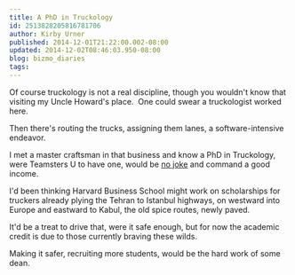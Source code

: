 ```yaml
---
title: A PhD in Truckology
id: 2513828205816781706
author: Kirby Urner
published: 2014-12-01T21:22:00.002-08:00
updated: 2014-12-02T08:46:03.950-08:00
blog: bizmo_diaries
tags: 
---
```


Of course truckology is not a real discipline, though you wouldn't know that visiting my Uncle Howard's place.  One could swear a truckologist worked here.

Then there's routing the trucks, assigning them lanes, a software-intensive endeavor.

I met a master craftsman in that business and know a PhD in Truckology, were Teamsters U to have one, would be [no joke](http://worldgame.blogspot.com/2010/10/onward-urners-et-al.html) and command a good income.

I'd been thinking Harvard Business School might work on scholarships for truckers already plying the Tehran to Istanbul highways, on westward into Europe and eastward to Kabul, the old spice routes, newly paved.

It'd be a treat to drive that, were it safe enough, but for now the academic credit is due to those currently braving these wilds.

Making it safer, recruiting more students, would be the hard work of some dean.